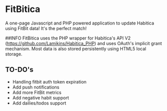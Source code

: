 # FitBitica

A one-page Javascript and PHP powered application to update Habitica using FitBit data!  It's the perfect match!

##INFO
FitBitica uses the PHP wrapper for Habitica's API V2 (https://github.com/Lamikins/Habitica_PHP) and uses OAuth's implicit grant mechanism.  Most data is also stored persistently using HTML5 local storage.

## TO-DO's

- Handling fitbit auth token expiration
- Add push notifications
- Add more FitBit metrics
- Add negative habit support
- Add dailies/todos support